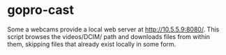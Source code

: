 # gopro-cast

Some a webcams provide a local web server at http://10.5.5.9:8080/. This script browses the videos/DCIM/ path and downloads files from within them, skipping files that already exist locally in some form.
